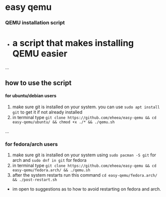 # easy qemu
 ### QEMU installation script

- # a script that makes installing QEMU easier
...

## how to use the script
#### for ubuntu/debian users
1. make sure git is installed on your system. you can use `sudo apt install git` to get it if not already installed
2. in terminal type `git clone https://github.com/eheea/easy-qemu && cd easy-qemu/ubuntu/ && chmod +x ./* && ./qemu.sh`

...
### for fedora/arch users
1. make sure git is installed on your system using `sudo pacman -S git` for arch and `sudo dnf in git` for fedora
2. in terminal type `git clone https://github.com/eheea/easy-qemu && cd easy-qemu/fedora.arch/ && ./qemu.sh`
3. after the system restarts run this command `cd easy-qemu/fedora.arch/ && ./post-restart.sh`

* im open to suggestions as to how to avoid restarting on fedora and arch.
